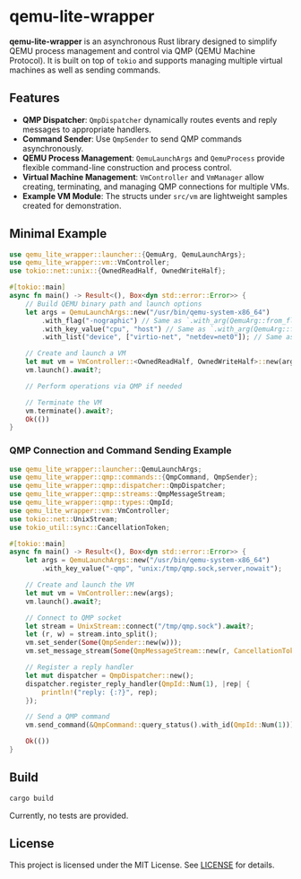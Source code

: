 # qemu-lite-wrapper

**qemu-lite-wrapper** is an asynchronous Rust library designed to simplify QEMU process management and control via QMP (QEMU Machine Protocol). It is built on top of `tokio` and supports managing multiple virtual machines as well as sending commands.

## Features

* **QMP Dispatcher**: `QmpDispatcher` dynamically routes events and reply messages to appropriate handlers.
* **Command Sender**: Use `QmpSender` to send QMP commands asynchronously.
* **QEMU Process Management**: `QemuLaunchArgs` and `QemuProcess` provide flexible command-line construction and process control.
* **Virtual Machine Management**: `VmController` and `VmManager` allow creating, terminating, and managing QMP connections for multiple VMs.
* **Example VM Module**: The structs under `src/vm` are lightweight samples created for demonstration.

## Minimal Example

```rust
use qemu_lite_wrapper::launcher::{QemuArg, QemuLaunchArgs};
use qemu_lite_wrapper::vm::VmController;
use tokio::net::unix::{OwnedReadHalf, OwnedWriteHalf};

#[tokio::main]
async fn main() -> Result<(), Box<dyn std::error::Error>> {
    // Build QEMU binary path and launch options
    let args = QemuLaunchArgs::new("/usr/bin/qemu-system-x86_64")
        .with_flag("-nographic") // Same as `.with_arg(QemuArg::from_flag("-nographic"))`
        .with_key_value("cpu", "host") // Same as `.with_arg(QemuArg::from_key_value("cpu", "host"))`
        .with_list("device", ["virtio-net", "netdev=net0"]); // Same as `.with_arg(QemuArg::from_list("device", [...]))`

    // Create and launch a VM
    let mut vm = VmController::<OwnedReadHalf, OwnedWriteHalf>::new(args);
    vm.launch().await?;

    // Perform operations via QMP if needed

    // Terminate the VM
    vm.terminate().await?;
    Ok(())
}
```
### QMP Connection and Command Sending Example

```rust
use qemu_lite_wrapper::launcher::QemuLaunchArgs;
use qemu_lite_wrapper::qmp::commands::{QmpCommand, QmpSender};
use qemu_lite_wrapper::qmp::dispatcher::QmpDispatcher;
use qemu_lite_wrapper::qmp::streams::QmpMessageStream;
use qemu_lite_wrapper::qmp::types::QmpId;
use qemu_lite_wrapper::vm::VmController;
use tokio::net::UnixStream;
use tokio_util::sync::CancellationToken;

#[tokio::main]
async fn main() -> Result<(), Box<dyn std::error::Error>> {
    let args = QemuLaunchArgs::new("/usr/bin/qemu-system-x86_64")
        .with_key_value("-qmp", "unix:/tmp/qmp.sock,server,nowait");

    // Create and launch the VM
    let mut vm = VmController::new(args);
    vm.launch().await?;

    // Connect to QMP socket
    let stream = UnixStream::connect("/tmp/qmp.sock").await?;
    let (r, w) = stream.into_split();
    vm.set_sender(Some(QmpSender::new(w)));
    vm.set_message_stream(Some(QmpMessageStream::new(r, CancellationToken::new())));

    // Register a reply handler
    let mut dispatcher = QmpDispatcher::new();
    dispatcher.register_reply_handler(QmpId::Num(1), |rep| {
        println!("reply: {:?}", rep);
    });

    // Send a QMP command
    vm.send_command(&QmpCommand::query_status().with_id(QmpId::Num(1))).await?;

    Ok(())
}
```
## Build

```bash
cargo build
```

Currently, no tests are provided.

## License

This project is licensed under the MIT License. See [LICENSE](LICENSE) for details.
